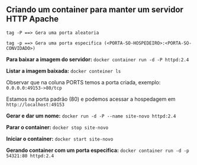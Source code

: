 ## Criando um container para manter um servidor HTTP Apache

`tag -P ==> Gera uma porta aleatoria`

`tag -p ==> Gera uma porta especifica (<PORTA-SO-HOSPEDEIRO>:<PORTA-SO-CONVIDADO>)`

**Para baixar a imagem do servidor:** `docker container run -d -P httpd:2.4`

**Listar a imagem baixada:** `docker conteiner ls`

Observar que na coluna PORTS temos a porta criada, exemplo: `0.0.0.0:49153->80/tcp`

Estamos na porta padrão (80) e podemos acessar a hospedagem em `http://localhost:49153`

**Gerar e dar um nome:** `docker run -d -P --name site-novo httpd:2.4`

**Parar o container:** `docker stop site-novo`

**Iniciar o container:** `docker start site-novo`

**Gerando container com um porta especifica:** `docker container run -d -p 54321:80 httpd:2.4`
